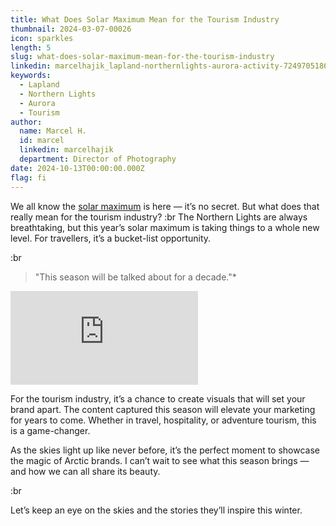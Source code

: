 ```yaml
---
title: What Does Solar Maximum Mean for the Tourism Industry
thumbnail: 2024-03-07-00026
icon: sparkles
length: 5
slug: what-does-solar-maximum-mean-for-the-tourism-industry
linkedin: marcelhajik_lapland-northernlights-aurora-activity-7249705186477117440-bEIX?utm_source=share&utm_medium=member_desktop
keywords:
  - Lapland
  - Northern Lights
  - Aurora
  - Tourism
author:
  name: Marcel H.
  id: marcel
  linkedin: marcelhajik
  department: Director of Photography
date: 2024-10-13T00:00:00.000Z
flag: fi
---
```


We all know the [solar maximum](https://en.wikipedia.org/wiki/Solar_maximum) is here — it’s no secret. But what does that really mean for the tourism industry?
:br
The Northern Lights are always breathtaking, but this year’s solar maximum is taking things to a whole new level. For travellers, it’s a bucket-list opportunity.

:br

>"This season will be talked about for a decade."*

<iframe src="https://player.vimeo.com/video/1043711717?badge=0&amp;muted=1&amp;loop=1&amp;controls=0&amp;autoplay=1&amp;player_id=0&amp;app_id=58479" frameborder="0" allow="autoplay; fullscreen; picture-in-picture; clipboard-write; encrypted-media"  title="Aurora Timelapse"></iframe>


For the tourism industry, it’s a chance to create visuals that will set your brand apart. The content captured this season will elevate your marketing for years to come. Whether in travel, hospitality, or adventure tourism, this is a game-changer.

As the skies light up like never before, it’s the perfect moment to showcase the magic of Arctic brands. I can’t wait to see what this season brings — and how we can all share its beauty.

:br

Let’s keep an eye on the skies and the stories they’ll inspire this winter.
